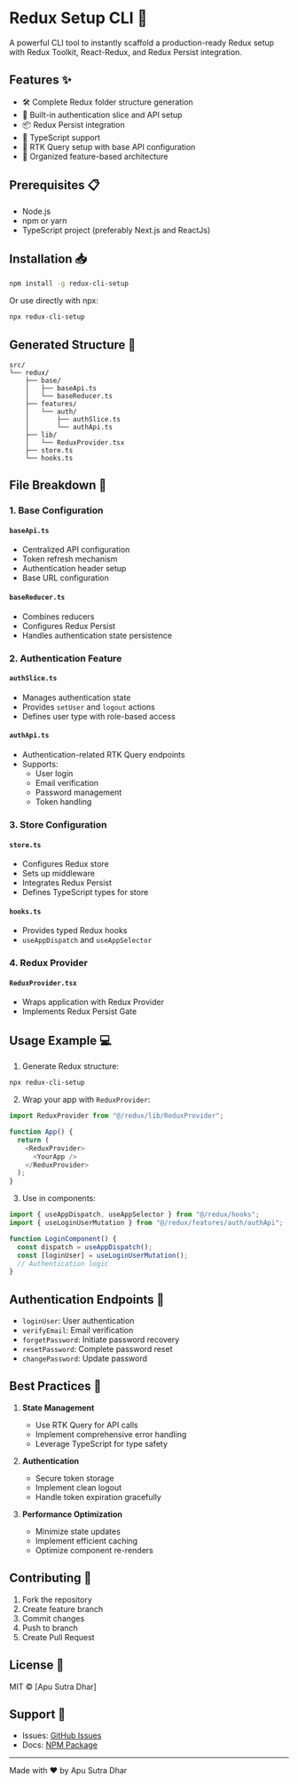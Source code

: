 # Redux Setup CLI 🚀

A powerful CLI tool to instantly scaffold a production-ready Redux setup with Redux Toolkit, React-Redux, and Redux Persist integration.

## Features ✨

- 🛠️ Complete Redux folder structure generation
- 🔐 Built-in authentication slice and API setup
- 📦 Redux Persist integration
- 🎯 TypeScript support
- 🔄 RTK Query setup with base API configuration
- 🎨 Organized feature-based architecture

## Prerequisites 📋

- Node.js
- npm or yarn
- TypeScript project (preferably Next.js and ReactJs)

## Installation 📥

```bash
npm install -g redux-cli-setup
```

Or use directly with npx:

```bash
npx redux-cli-setup
```

## Generated Structure 📁

```
src/
└── redux/
    ├── base/
    │   ├── baseApi.ts
    │   └── baseReducer.ts
    ├── features/
    │   └── auth/
    │       ├── authSlice.ts
    │       └── authApi.ts
    ├── lib/
    │   └── ReduxProvider.tsx
    ├── store.ts
    └── hooks.ts
```

## File Breakdown 📝

### 1. Base Configuration

#### `baseApi.ts`

- Centralized API configuration
- Token refresh mechanism
- Authentication header setup
- Base URL configuration

#### `baseReducer.ts`

- Combines reducers
- Configures Redux Persist
- Handles authentication state persistence

### 2. Authentication Feature

#### `authSlice.ts`

- Manages authentication state
- Provides `setUser` and `logout` actions
- Defines user type with role-based access

#### `authApi.ts`

- Authentication-related RTK Query endpoints
- Supports:
  - User login
  - Email verification
  - Password management
  - Token handling

### 3. Store Configuration

#### `store.ts`

- Configures Redux store
- Sets up middleware
- Integrates Redux Persist
- Defines TypeScript types for store

#### `hooks.ts`

- Provides typed Redux hooks
- `useAppDispatch` and `useAppSelector`

### 4. Redux Provider

#### `ReduxProvider.tsx`

- Wraps application with Redux Provider
- Implements Redux Persist Gate

## Usage Example 💻

1. Generate Redux structure:

```bash
npx redux-cli-setup
```

2. Wrap your app with `ReduxProvider`:

```typescript
import ReduxProvider from "@/redux/lib/ReduxProvider";

function App() {
  return (
    <ReduxProvider>
      <YourApp />
    </ReduxProvider>
  );
}
```

3. Use in components:

```typescript
import { useAppDispatch, useAppSelector } from "@/redux/hooks";
import { useLoginUserMutation } from "@/redux/features/auth/authApi";

function LoginComponent() {
  const dispatch = useAppDispatch();
  const [loginUser] = useLoginUserMutation();
  // Authentication logic
}
```

## Authentication Endpoints 🔐

- `loginUser`: User authentication
- `verifyEmail`: Email verification
- `forgetPassword`: Initiate password recovery
- `resetPassword`: Complete password reset
- `changePassword`: Update password

## Best Practices 🌟

1. **State Management**

   - Use RTK Query for API calls
   - Implement comprehensive error handling
   - Leverage TypeScript for type safety

2. **Authentication**

   - Secure token storage
   - Implement clean logout
   - Handle token expiration gracefully

3. **Performance Optimization**
   - Minimize state updates
   - Implement efficient caching
   - Optimize component re-renders

## Contributing 🤝

1. Fork the repository
2. Create feature branch
3. Commit changes
4. Push to branch
5. Create Pull Request

## License 📄

MIT © [Apu Sutra Dhar]

## Support 💬

- Issues: [GitHub Issues](https://github.com/apucsd/redux-cli-setup/issues)
- Docs: [NPM Package](https://www.npmjs.com/package/redux-cli-setup)

---

Made with ❤️ by Apu Sutra Dhar
